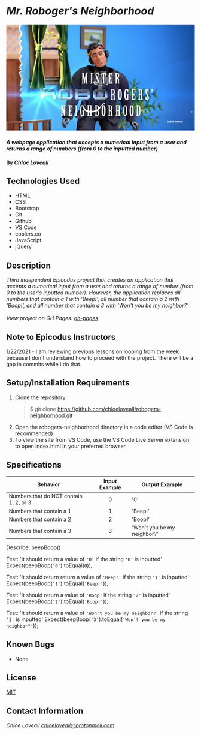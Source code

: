 # _Mr. Roboger's Neighborhood_

![Mr Robo Rogers](img/roborogers.jpg)

#### _A webpage application that accepts a numerical input from a user and returns a range of numbers (from 0 to the inputted number)_

#### By _**Chloe Loveall**_

## Technologies Used

* HTML
* CSS
* Bootstrap
* Git
* Github
* VS Code
* coolers.co
* JavaScript
* jQuery

## Description

_Third independent Epicodus project that creates an application that accepts a numerical input from a user and returns a range of number (from 0 to the user's inputted number). However, the application replaces all numbers that contain a 1 with 'Beep!', all number that contain a 2 with 'Boop!', and all number that contain a 3 with 'Won't you be my neighbor?'_<br><br>
_View project on GH Pages: [gh-pages](https://chloeloveall.github.io/robogers-neighborhood/)_

## Note to Epicodus Instructors

1/22/2021 - I am reviewing previous lessons on looping from the week because I don't understand how to proceed with the project. There will be a gap in commits while I do that.

## Setup/Installation Requirements

1. Clone the repository
    >$ git clone https://github.com/chloeloveall/robogers-neighborhood.git
2. Open the robogers-neighborhood directory in a code editor (VS Code is recommended)
3. To view the site from VS Code, use the VS Code Live Server extension to open index.html in your preferred browser 

## Specifications

| Behavior                                | Input Example | Output Example              |
| --------------------------------------- | :-----------: | --------------------------- |
| Numbers that do NOT contain 1, 2, or 3  | 0             | '0'                         |
| Numbers that contain a 1                | 1             | 'Beep!'                     |
| Numbers that contain a 2                | 2             | 'Boop!'                     |
| Numbers that contain a 3                | 3             | 'Won't you be my neighbor?' |

Describe: beepBoop()

Test: 'It should return a value of `'0'` if the string `'0'` is inputted'
Expect(beepBoop(`'0'`).toEqual(`0`));

Test: 'It should return return a value of `'Beep!'` if the string `'1'` is inputted'
Expect(beepBoop(`'1'`).toEqual(`'Beep!'`));

Test: 'It should return a value of `'Boop!` if the string `'2'` is inputted'
Expect(beepBoop(`'2'`).toEqual(`'Boop!'`));

Test: 'It should return a value of `'Won't you be my neighbor?'` if the string `'3'` is inputted'
Expect(beepBoop(`'3'`).toEqual(`'Won't you be my neighbor?'`));

<!-- Test: 'It converts inputted number to string'
Expect(beepBoop(0)toEqual(`'0'`));

Test: 'It splits number with multiple digits'
Expect(beepBoop(10)toEqual(`'1', '0'`)); -->

<!-- Test: 'It converts each string back into a number'
Expect(beepBoop(10).toEqual(`1, 0`)); -->

<!-- Test: 'It recognizes an inputted number containing the number 1'
Expect(beepBoop(01).toEqual(`'Beep!'`)); -->

## Known Bugs

* None

## License

[MIT](LICENSE.md)

## Contact Information

_Chloe Loveall <chloeloveall@protonmail.com>_